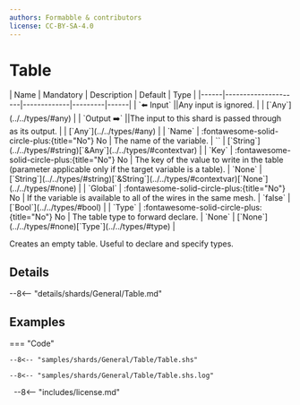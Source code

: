 ```yaml
---
authors: Formabble & contributors
license: CC-BY-SA-4.0
---
```



# Table

<div class="sh-parameters" markdown="1">
| Name | Mandatory | Description | Default | Type |
|------|---------------------|-------------|---------|------|
| `⬅️ Input` ||Any input is ignored. | | [`Any`](../../types/#any) |
| `Output ➡️` ||The input to this shard is passed through as its output. | | [`Any`](../../types/#any) |
| `Name` | :fontawesome-solid-circle-plus:{title="No"} No  | The name of the variable. | `` | [`String`](../../types/#string)[`&Any`](../../types/#contextvar) |
| `Key` | :fontawesome-solid-circle-plus:{title="No"} No  | The key of the value to write in the table (parameter applicable only if the target variable is a table). | `None` | [`String`](../../types/#string)[`&String`](../../types/#contextvar)[`None`](../../types/#none) |
| `Global` | :fontawesome-solid-circle-plus:{title="No"} No  | If the variable is available to all of the wires in the same mesh. | `false` | [`Bool`](../../types/#bool) |
| `Type` | :fontawesome-solid-circle-plus:{title="No"} No  | The table type to forward declare. | `None` | [`None`](../../types/#none)[`Type`](../../types/#type) |

</div>

Creates an empty table. Useful to declare and specify types.

## Details

--8<-- "details/shards/General/Table.md"


## Examples

=== "Code"

  ```x86asm linenums="1"
  --8<-- "samples/shards/General/Table/Table.shs"
  ```

  ```
  --8<-- "samples/shards/General/Table/Table.shs.log"
  ```
&nbsp;
--8<-- "includes/license.md"

